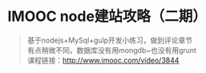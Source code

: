 # IMOOC node建站攻略（二期）
>基于nodejs+MySql+gulp开发小练习，做到评论章节</br>
>有点稍微不同，数据库没有用mongdb~也没有用grunt</br>
课程链接：http://www.imooc.com/video/3844

